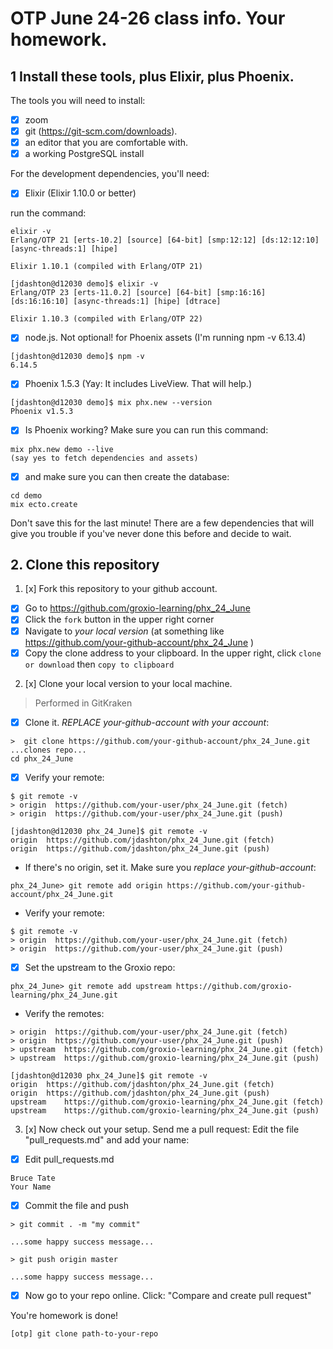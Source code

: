 # OTP June 24-26 class info. Your homework. 

## 1 Install these tools, plus Elixir, plus Phoenix. 

The tools you will need to install: 

* [x] zoom 
* [x] git (https://git-scm.com/downloads). 
* [x] an editor that you are comfortable with. 
* [x] a working PostgreSQL install

For the development dependencies, you'll need: 

* [x] Elixir (Elixir 1.10.0 or better)

run the command: 

```
elixir -v
Erlang/OTP 21 [erts-10.2] [source] [64-bit] [smp:12:12] [ds:12:12:10] [async-threads:1] [hipe]

Elixir 1.10.1 (compiled with Erlang/OTP 21)
```

```
[jdashton@d12030 demo]$ elixir -v
Erlang/OTP 23 [erts-11.0.2] [source] [64-bit] [smp:16:16] [ds:16:16:10] [async-threads:1] [hipe] [dtrace]

Elixir 1.10.3 (compiled with Erlang/OTP 22)
```

* [x] node.js. Not optional! for Phoenix assets (I'm running npm -v 6.13.4)
```
[jdashton@d12030 demo]$ npm -v
6.14.5
```
* [x] Phoenix 1.5.3 (Yay: It includes LiveView. That will help.)
```
[jdashton@d12030 demo]$ mix phx.new --version
Phoenix v1.5.3
```

* [x] Is Phoenix working? Make sure you can run this command: 

```
mix phx.new demo --live
(say yes to fetch dependencies and assets)
```


* [x] and make sure you can then create the database: 

```
cd demo
mix ecto.create
```

Don't save this for the last minute! There are a few dependencies that will give you trouble if you've never done this before and decide to wait. 


## 2. Clone this repository

1. [x] Fork this repository to your github account. 

- [x] Go to https://github.com/groxio-learning/phx_24_June
- [x] Click the `fork` button in the upper right corner
- [x] Navigate to *your local version* (at something like https://github.com/your-github-account/phx_24_June )
- [x] Copy the clone address to your clipboard. In the upper right, click `clone or download` then `copy to clipboard`

2. [x] Clone your local version to your local machine. 

> Performed in GitKraken

- [x] Clone it. *REPLACE your-github-account with your account*:  

```
>  git clone https://github.com/your-github-account/phx_24_June.git
...clones repo...
cd phx_24_June
```

- [x] Verify your remote: 

```
$ git remote -v
> origin  https://github.com/your-user/phx_24_June.git (fetch)
> origin  https://github.com/your-user/phx_24_June.git (push)
```
```
[jdashton@d12030 phx_24_June]$ git remote -v
origin	https://github.com/jdashton/phx_24_June.git (fetch)
origin	https://github.com/jdashton/phx_24_June.git (push)
```


- If there's no origin, set it. Make sure you *replace your-github-account*:

```
phx_24_June> git remote add origin https://github.com/your-github-account/phx_24_June.git
```

- Verify your remote: 

```
$ git remote -v
> origin  https://github.com/your-user/phx_24_June.git (fetch)
> origin  https://github.com/your-user/phx_24_June.git (push)
```

- [x] Set the upstream to the Groxio repo:

```
phx_24_June> git remote add upstream https://github.com/groxio-learning/phx_24_June.git
```

- Verify the remotes: 

```
> origin  https://github.com/your-user/phx_24_June.git (fetch)
> origin  https://github.com/your-user/phx_24_June.git (push)
> upstream  https://github.com/groxio-learning/phx_24_June.git (fetch)
> upstream  https://github.com/groxio-learning/phx_24_June.git (push)
```
```
[jdashton@d12030 phx_24_June]$ git remote -v
origin	https://github.com/jdashton/phx_24_June.git (fetch)
origin	https://github.com/jdashton/phx_24_June.git (push)
upstream	https://github.com/groxio-learning/phx_24_June.git (fetch)
upstream	https://github.com/groxio-learning/phx_24_June.git (push)
```

3. [x] Now check out your setup. Send me a pull request: Edit the file "pull_requests.md" and add your name: 

- [x] Edit pull_requests.md

```
Bruce Tate
Your Name
```

- [x] Commit the file and push

```
> git commit . -m "my commit"

...some happy success message...

> git push origin master

...some happy success message...
```

- [x] Now go to your repo online. Click: "Compare and create pull request" 

You're homework is done!

```
[otp] git clone path-to-your-repo
